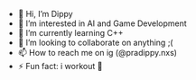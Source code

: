 - 👋 Hi, I’m Dippy
- 👀 I’m interested in AI and Game Development
- 🌱 I’m currently learning C++
- 💞️ I’m looking to collaborate on anything ;(
- 📫 How to reach me on ig (@pradippy.nxs)
- ⚡ Fun fact: i workout 🤷

<!---
Pradippy-nxs/Pradippy-nxs is a ✨ special ✨ repository because its `README.md` (this file) appears on your GitHub profile.
You can click the Preview link to take a look at your changes.
--->
